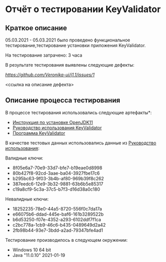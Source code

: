 # Отчёт о тестировании KeyValidator

## Краткое описание

05.03.2021 - 05.03.2021 было проведено функциональное тестирование,тестирование установки приложения KeyValidator.

На тестирование затрачено: 3 часа

В результате тестирования выявлены следующие дефекты:

*https://github.com/Veronika-ui/j1.1/issues/1*

<ссылка на описание дефекта>



## Описание процесса тестирования

В процессе тестирования использовались следующие артефакты*:
* [Инструкция по установке OpenJDK11](https://github.com/netology-code/javaqa-homeworks/blob/master/intro/openjdk11-manual.md)
* [Руководство использования KeyValidator](https://github.com/netology-code/javaqa-homeworks/blob/master/intro/user-manual.md)
* [Программа KeyValidator](https://github.com/netology-code/javaqa-homeworks/blob/master/intro/artifacts/KeyValidator.class)

В качестве тестовых данных использовались данные из [Руководство использования](https://github.com/netology-code/javaqa-homeworks/blob/master/intro/user-manual.md):

Валидные ключи:
* 8f05e6a7-70e9-33d7-bfe7-b19eae0d8998
* 80b427f8-92cd-3aae-ba04-3927fbe17c6
* b295bc63-9f03-3b4b-af80-969b39f8c262
* 387eedc6-12e9-3b32-9881-63b6b5e85317
* c19a8cf9-5c3a-37c5-b7f3-d16d38a0c180

Невалидные ключи:
* 18252235-78e0-44a5-8720-556f0c7da17a
* e66075b6-ddad-445e-baf6-161b3289522b
* b6d53250-f07e-4352-a293-6102ddf7f1ca
* c2bc778a-1cb9-46c6-b435-0489649d2a42
* 2fb98b44-93e7-3bdd-a2ad-79347bfe4ad1

Тестирование производилось в следующем окружении:

* Windows 10 64 bit
* Java "11.0.10" 2021-01-19
